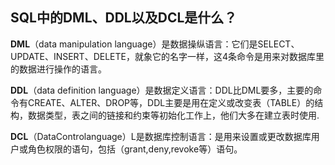 ## SQL中的DML、DDL以及DCL是什么？

**DML**（data manipulation language）是数据操纵语言：它们是SELECT、UPDATE、INSERT、DELETE，就象它的名字一样，这4条命令是用来对数据库里的数据进行操作的语言。

**DDL**（data definition language）是数据定义语言：DDL比DML要多，主要的命令有CREATE、ALTER、DROP等，DDL主要是用在定义或改变表（TABLE）的结构，数据类型，表之间的链接和约束等初始化工作上，他们大多在建立表时使用.

**DCL**（DataControlanguage）L是数据库控制语言：是用来设置或更改数据库用户或角色权限的语句，包括（grant,deny,revoke等）语句。